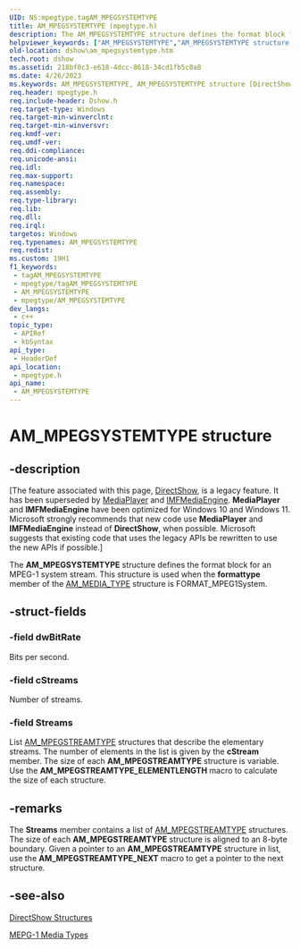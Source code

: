 ```yaml
---
UID: NS:mpegtype.tagAM_MPEGSYSTEMTYPE
title: AM_MPEGSYSTEMTYPE (mpegtype.h)
description: The AM_MPEGSYSTEMTYPE structure defines the format block for an MPEG-1 system stream.
helpviewer_keywords: ["AM_MPEGSYSTEMTYPE","AM_MPEGSYSTEMTYPE structure [DirectShow]","dshow.am_mpegsystemtype","mpegtype/AM_MPEGSYSTEMTYPE"]
old-location: dshow\am_mpegsystemtype.htm
tech.root: dshow
ms.assetid: 218bf0c3-e618-4dcc-8618-34cd1fb5c0a8
ms.date: 4/26/2023
ms.keywords: AM_MPEGSYSTEMTYPE, AM_MPEGSYSTEMTYPE structure [DirectShow], dshow.am_mpegsystemtype, mpegtype/AM_MPEGSYSTEMTYPE
req.header: mpegtype.h
req.include-header: Dshow.h
req.target-type: Windows
req.target-min-winverclnt: 
req.target-min-winversvr: 
req.kmdf-ver: 
req.umdf-ver: 
req.ddi-compliance: 
req.unicode-ansi: 
req.idl: 
req.max-support: 
req.namespace: 
req.assembly: 
req.type-library: 
req.lib: 
req.dll: 
req.irql: 
targetos: Windows
req.typenames: AM_MPEGSYSTEMTYPE
req.redist: 
ms.custom: 19H1
f1_keywords:
 - tagAM_MPEGSYSTEMTYPE
 - mpegtype/tagAM_MPEGSYSTEMTYPE
 - AM_MPEGSYSTEMTYPE
 - mpegtype/AM_MPEGSYSTEMTYPE
dev_langs:
 - c++
topic_type:
 - APIRef
 - kbSyntax
api_type:
 - HeaderDef
api_location:
 - mpegtype.h
api_name:
 - AM_MPEGSYSTEMTYPE
---
```


# AM_MPEGSYSTEMTYPE structure


## -description

\[The feature associated with this page, [DirectShow](/windows/win32/directshow/directshow), is a legacy feature. It has been superseded by [MediaPlayer](/uwp/api/Windows.Media.Playback.MediaPlayer) and [IMFMediaEngine](/windows/win32/api/mfmediaengine/nn-mfmediaengine-imfmediaengine). **MediaPlayer** and **IMFMediaEngine** have been optimized for Windows 10 and Windows 11. Microsoft strongly recommends that new code use **MediaPlayer** and **IMFMediaEngine** instead of **DirectShow**, when possible. Microsoft suggests that existing code that uses the legacy APIs be rewritten to use the new APIs if possible.\]

The <b>AM_MPEGSYSTEMTYPE</b> structure defines the format block for an MPEG-1 system stream. This structure is used when the <b>formattype</b> member of the <a href="/windows/desktop/api/strmif/ns-strmif-am_media_type">AM_MEDIA_TYPE</a> structure is FORMAT_MPEG1System.

## -struct-fields

### -field dwBitRate

Bits per second.

### -field cStreams

Number of streams.

### -field Streams

List <a href="/previous-versions/windows/desktop/api/mpegtype/ns-mpegtype-am_mpegstreamtype">AM_MPEGSTREAMTYPE</a> structures that describe the elementary streams. The number of elements in the list is given by the <b>cStream</b> member. The size of each <b>AM_MPEGSTREAMTYPE</b> structure is variable. Use the <b>AM_MPEGSTREAMTYPE_ELEMENTLENGTH</b> macro to calculate the size of each structure.

## -remarks

The <b>Streams</b> member contains a list of <a href="/previous-versions/windows/desktop/api/mpegtype/ns-mpegtype-am_mpegstreamtype">AM_MPEGSTREAMTYPE</a> structures. The size of each <b>AM_MPEGSTREAMTYPE</b> structure is aligned to an 8-byte boundary. Given a pointer to an <b>AM_MPEGSTREAMTYPE</b> structure in list, use the <b>AM_MPEGSTREAMTYPE_NEXT</b> macro to get a pointer to the next structure.

## -see-also

<a href="/windows/desktop/DirectShow/directshow-structures">DirectShow Structures</a>



<a href="/windows/desktop/DirectShow/mpeg-1-media-types">MEPG-1 Media Types</a>